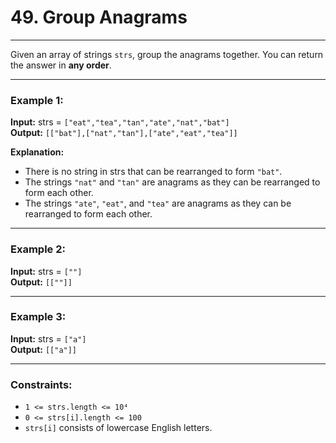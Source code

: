# 49. Group Anagrams


---

Given an array of strings `strs`, group the anagrams together. You can return the answer in **any order**.

---

### Example 1:

**Input:** strs = `["eat","tea","tan","ate","nat","bat"]`  
**Output:** `[["bat"],["nat","tan"],["ate","eat","tea"]]`

**Explanation:**
- There is no string in strs that can be rearranged to form `"bat"`.
- The strings `"nat"` and `"tan"` are anagrams as they can be rearranged to form each other.
- The strings `"ate"`, `"eat"`, and `"tea"` are anagrams as they can be rearranged to form each other.

---

### Example 2:

**Input:** strs = `[""]`  
**Output:** `[[""]]`

---

### Example 3:

**Input:** strs = `["a"]`  
**Output:** `[["a"]]`

---

### Constraints:

- `1 <= strs.length <= 10⁴`
- `0 <= strs[i].length <= 100`
- `strs[i]` consists of lowercase English letters.

